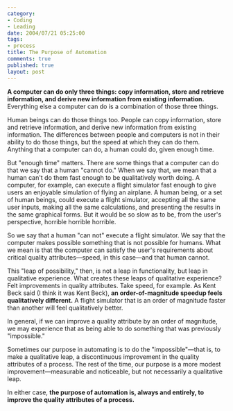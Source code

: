 ```yaml
--- 
category: 
- Coding
- Leading
date: 2004/07/21 05:25:00
tags: 
- process
title: The Purpose of Automation
comments: true
published: true
layout: post
---
```


<p>
<strong>A computer can do only three things: copy information, store and retrieve information, and derive new information from existing information.</strong>  Everything else a computer can do is a combination of those three things. </p>
<p> Human beings can do those things too.  People can copy information, store and retrieve information, and derive new information from existing information.  The differences between people and computers is not in their ability to do those things, but the speed at which they can do them.  Anything that a computer can do, a human could do, given enough time. </p>
<p> But "enough time" matters.  There are some things that a computer can do that we say that a human "cannot do."  When we say that, we mean that a human can't do them fast enough to be qualitatively worth doing.  A computer, for example, can execute a flight simulator fast enough to give users an enjoyable simulation of flying an airplane.  A human being, or a set of human beings, could execute a flight simulator, accepting all the same user inputs, making all the same calculations, and presenting the results in the same graphical forms.  But it would be so slow as to be, from the user's perspective, horrible horrible horrible. </p>
<p> So we say that a human "can not" execute a flight simulator.  We say that the computer makes possible something that is not possible for humans.  What we mean is that the computer can satisfy the user's requirements about critical quality attributes—speed, in this case—and that human cannot. </p>
<p> This "leap of possibility," then, is not a leap in functionality, but leap in qualitative experience.  What creates these leaps of qualitative experience?  Felt improvements in quality attributes.  Take speed, for example.  As Kent Beck said (I think it was Kent Beck), <strong>an order-of-magnitude speedup feels qualitatively different.</strong>  A flight simulator that is an order of magnitude faster than another will feel qualitatively better. </p>
<p> In general, if we can improve a quality attribute by an order of magnitude, we may experience that as being able to do something that was previously "impossible." </p>
<p> Sometimes our purpose in automating is to do the "impossible"—that is, to make a qualitative leap, a discontinuous improvement in the quality attributes of a process.  The rest of the time, our purpose is a more modest improvement—measurable and noticeable, but not necessarily a qualitative leap. </p>
<p> In either case, <strong>the purpose of automation is, always and entirely, to improve the quality attributes of a process.</strong>
</p>
